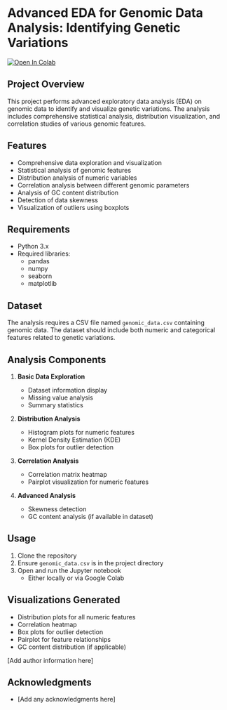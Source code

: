 # Advanced EDA for Genomic Data Analysis: Identifying Genetic Variations

[![Open In Colab](https://colab.research.google.com/assets/colab-badge.svg)](https://colab.research.google.com/github/Nagesh13304/Genomic-Data-Analysis-Identifying-Genetic-Variations/blob/main/Advanced_EDA_for_Genomic_Data_Analysis_identifying_genetic_variations.ipynb)

## Project Overview

This project performs advanced exploratory data analysis (EDA) on genomic data to identify and visualize genetic variations. The analysis includes comprehensive statistical analysis, distribution visualization, and correlation studies of various genomic features.

## Features

- Comprehensive data exploration and visualization
- Statistical analysis of genomic features
- Distribution analysis of numeric variables
- Correlation analysis between different genomic parameters
- Analysis of GC content distribution
- Detection of data skewness
- Visualization of outliers using boxplots

## Requirements

- Python 3.x
- Required libraries:
  - pandas
  - numpy
  - seaborn
  - matplotlib

## Dataset

The analysis requires a CSV file named `genomic_data.csv` containing genomic data. The dataset should include both numeric and categorical features related to genetic variations.

## Analysis Components

1. **Basic Data Exploration**

   - Dataset information display
   - Missing value analysis
   - Summary statistics

2. **Distribution Analysis**

   - Histogram plots for numeric features
   - Kernel Density Estimation (KDE)
   - Box plots for outlier detection

3. **Correlation Analysis**

   - Correlation matrix heatmap
   - Pairplot visualization for numeric features

4. **Advanced Analysis**
   - Skewness detection
   - GC content analysis (if available in dataset)

## Usage

1. Clone the repository
2. Ensure `genomic_data.csv` is in the project directory
3. Open and run the Jupyter notebook
   - Either locally or via Google Colab

## Visualizations Generated

- Distribution plots for all numeric features
- Correlation heatmap
- Box plots for outlier detection
- Pairplot for feature relationships
- GC content distribution (if applicable)



[Add author information here]

## Acknowledgments

- [Add any acknowledgments here]
